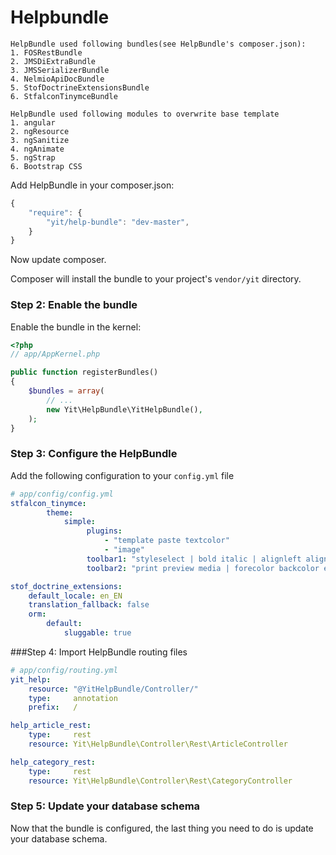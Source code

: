 Helpbundle
===========

```
HelpBundle used following bundles(see HelpBundle's composer.json):
1. FOSRestBundle
2. JMSDiExtraBundle
3. JMSSerializerBundle
4. NelmioApiDocBundle
5. StofDoctrineExtensionsBundle
6. StfalconTinymceBundle
```

```
HelpBundle used following modules to overwrite base template
1. angular
2. ngResource
3. ngSanitize
4. ngAnimate
5. ngStrap
6. Bootstrap CSS
```

Add HelpBundle in your composer.json:

```js
{
    "require": {
        "yit/help-bundle": "dev-master",
    }
}
```

Now update composer.

Composer will install the bundle to your project's `vendor/yit` directory.

### Step 2: Enable the bundle

Enable the bundle in the kernel:

``` php
<?php
// app/AppKernel.php

public function registerBundles()
{
    $bundles = array(
        // ...
        new Yit\HelpBundle\YitHelpBundle(),
    );
}
```

### Step 3: Configure the HelpBundle

Add the following configuration to your `config.yml` file

``` yaml
# app/config/config.yml
stfalcon_tinymce:
        theme:
            simple:
                 plugins:
                     - "template paste textcolor"
                     - "image"
                 toolbar1: "styleselect | bold italic | alignleft aligncenter alignright alignjustify | bullist numlist outdent indent | link image"
                 toolbar2: "print preview media | forecolor backcolor emoticons | stfalcon | example"

stof_doctrine_extensions:
    default_locale: en_EN
    translation_fallback: false
    orm:
        default:
            sluggable: true
```

###Step 4: Import HelpBundle routing files

``` yaml
# app/config/routing.yml
yit_help:
    resource: "@YitHelpBundle/Controller/"
    type:     annotation
    prefix:   /

help_article_rest:
    type:     rest
    resource: Yit\HelpBundle\Controller\Rest\ArticleController

help_category_rest:
    type:     rest
    resource: Yit\HelpBundle\Controller\Rest\CategoryController
```
### Step 5: Update your database schema

Now that the bundle is configured, the last thing you need to do is update your
database schema.



